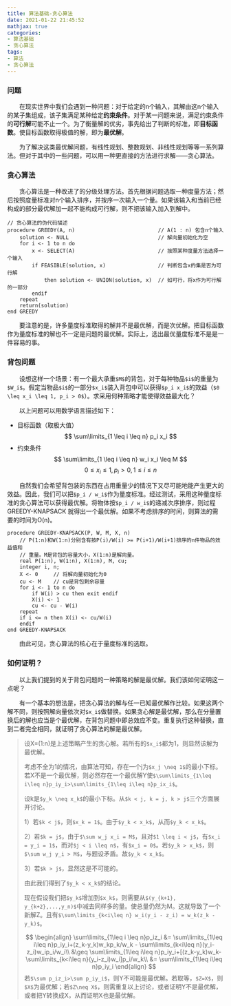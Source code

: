 ```yaml
---
title: 算法基础-贪心算法
date: 2021-01-22 21:45:52
mathjax: true
categories:
- 算法基础
- 贪心算法
tags:
- 算法
- 贪心算法
---
```


### 问题

&emsp;&emsp;在现实世界中我们会遇到一种问题：对于给定的n个输入，其解由这n个输入的某子集组成，该子集满足某种给定**约束条件**。对于某一问题来说，满足约束条件的**可行解**可能不止一个。为了衡量解的优劣，事先给出了判断的标准，即**目标函数**。使目标函数取得极值的解，即为**最优解**。

&emsp;&emsp;为了解决这类最优解问题，有线性规划、整数规划、非线性规划等等一系列算法。但对于其中的一些问题，可以用一种更直接的方法进行求解——贪心算法。

<!-- more -->

### 贪心算法

&emsp;&emsp;贪心算法是一种改进了的分级处理方法。首先根据问题选取一种度量方法；然后按照度量标准对n个输入排序，并按序一次输入一个量。如果该输入和当前已经构成的部分最优解加一起不能构成可行解，则不把该输入加入到解中。

```SPARKS
// 贪心算法的伪代码描述
procedure GREEDY(A, n)                           // A(1 : n) 包含n个输入
    solution <- NULL                             // 解向量初始化为空
    for i <- 1 to n do
        x <- SELECT(A)                           // 按照某种度量方法选择一个输入
        if FEASIBLE(solution, x)                 // 判断包含x的集是否为可行解
            then solution <- UNION(solution, x)  // 如可行，将x作为可行解的一部分
        endif
    repeat
    return(solution)
end GREEDY
```

&emsp;&emsp;要注意的是，许多量度标准取得的解并不是最优解，而是次优解。把目标函数作为量度标准的解也不一定是问题的最优解。实际上，选出最优量度标准不是是一件容易的事。

### 背包问题

&emsp;&emsp;设想这样一个场景：有一个最大承重`$M$`的背包，对于每种物品`$i$`的重量为`$W_i$`。假定当物品`$i$`的一部分`$x_i$`装入背包中可以获得`$p_i x_i$`的效益（`$0 \leq x_i \leq 1, p_i > 0$`）。求采用何种策略才能使得效益最大化？

&emsp;&emsp;以上问题可以用数学语言描述如下：

- 目标函数（取极大值）
$$
\sum\limits_{1 \leq i \leq n} p_i x_i
$$
- 约束条件
$$
\sum\limits_{1 \leq i \leq n} w_i x_i \leq M
$$
$$
0 \leq x_i \leq 1 , p_i > 0, 1 \leq i \leq n
$$

&emsp;&emsp;自然我们会希望背包装的东西在占用重量少的情况下又尽可能地能产生更大的效益。因此，我们可以把`$p_i / w_i$`作为量度标准。经过测试，采用这种量度标准的贪心算法可以获得最优解。将物体按`$p_i / w_i$`的递减次序排序，则过程 GREEDY-KNAPSACK 就得出一个最优解。如果不考虑排序的时间，则算法的需要的时间为O(n)。

```SPARKS
procedure GREEDY-KNAPSACK(P, W, M, X, n)
    // P(1:n)和W(1:n)分别含有按P(i)/W(i) >= P(i+1)/W(i+1)排序的n件物品的效益值和
    // 重量。M是背包的容量大小，X(1:n)是解向量。
    real P(1:n), W(1:n), X(1:n), M, cu;
    integer i, n;
    X <- 0     // 将解向量初始化为0
    cu <- M    // cu是背包剩余容量
    for i <- 1 to n do
        if W(i) > cu then exit endif
        X(i) <- 1
        cu <- cu - W(i)
    repeat
    if i <= n then X(i) <- cu/W(i)
    endif
end GREEDY-KNAPSACK
```

&emsp;&emsp;由此可见，贪心算法的核心在于量度标准的选取。

### 如何证明？

&emsp;&emsp;以上我们提到的关于背包问题的一种策略的解是最优解。我们该如何证明这一点呢？

&emsp;&emsp;有一个基本的想法是，把贪心算法的解与任一已知最优解作比较。如果这两个解不同，则按照解向量依次对`$x_i$`做替换。如果贪心解是最优解，那么在分量置换后的解也应当是个最优解，在背包问题中即总效应不变。重复执行这种替换，直到二者完全相同，就证明了贪心算法的解是最优解。

> 设X=(1:n)是上述策略产生的贪心解。若所有的`$x_i$`都为1，则显然该解为最优解。
> 
> 考虑不全为1的情况，由算法可知，存在一个j为`$x_j \neq 1$`的最小下标。若X不是一个最优解，则必然存在一个最优解Y使`$\sum\limits_{1\leq i\leq n}p_iy_i>\sum\limits_{1\leq i\leq n}p_ix_i$`。
>
> 设k是`$y_k \neq x_k$`的最小下标。从`$k < j, k = j, k > j$`三个方面展开讨论。
> 
> 1）若`$k < j$`，则`$x_k = 1$`。由于`$y_k < x_k$`，从而`$y_k < x_k$`。
>
> 2）若`$k = j$`，由于`$\sum w_j x_i = M$`，且对`$1 \leq i < j$`，有`$x_i = y_i = 1$`，而对`$j < i \leq n$`，有`$x_i = 0$`。若`$y_k > x_k$`，则`$\sum w_j y_i > M$`，与题设矛盾。故`$y_k < x_k$`。
>
> 3）若`$k > j$`，显然这是不可能的。
>
> 由此我们得到了`$y_k < x_k$`的结论。
>
> 现在假设我们把`$y_k$`增加到`$x_k$`，则需要从`$(y_{k+1}, y_{k+2},...,y_n)$`中减去同样多的量。使总量仍然为M。这就导致了一个新解Z。且有`$\sum\limits_{k<i\leq n} w_i(y_i - z_i) = w_k(z_k -y_k)$`。
>
> $$
> \begin{align}
> \sum\limits_{1\leq i \leq n}p_iz_i &= \sum\limits_{1\leq i\leq n}p_iy_i+(z_k-y_k)w_kp_k/w_k - \sum\limits_{k<i\leq n}(y_i-z_i)w_ip_i/w_i\\
> &\geq \sum\limits_{1\leq i\leq n}p_iy_i+[(z_k-y_k)w_k-\sum\limits_{k<i\leq n}(y_i-z_i)w_i]p_i/w_k\\
> &= \sum\limits_{1\leq i\leq n}p_iy_i
> \end{align}
> $$
> 若`$\sum p_iz_i>\sum p_iy_i$`，则Y不可能是最优解。若取等，`$Z=X$`，则`$X$`为最优解；若`$Z\neq X$`，则需重复以上讨论，或者证明Y不是最优解，或者把Y转换成X，从而证明X也是最优解。

